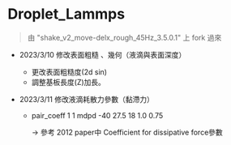 # Droplet_Lammps

> 由 "shake_v2_move-delx_rough_45Hz_3.5.0.1" 上 fork 過來

* 2023/3/10 修改表面粗糙 、幾何（液滴與表面深度）

    - 更改表面粗糙度(2d sin)
    - 調整基板長度(Z)加長。

* 2023/3/11 修改液滴耗散力參數（黏滯力）

    - pair_coeff  1 1 mdpd  -40 27.5 18 1.0 0.75 
        
        -> 參考 2012 paper中 Coefficient for dissipative force參數
